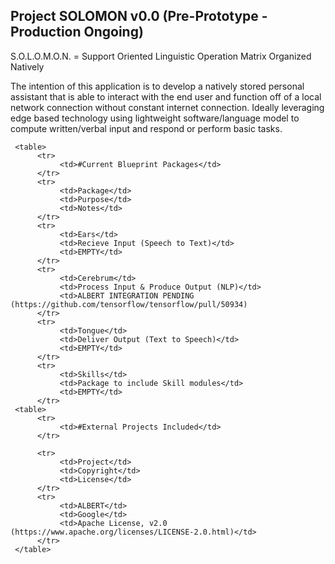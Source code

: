 ## Project SOLOMON v0.0 (Pre-Prototype - Production Ongoing)

S.O.L.O.M.O.N. = Support Oriented Linguistic Operation Matrix Organized Natively

The intention of this application is to develop a natively stored personal assistant that is able to interact with the end user and function off of a local network connection without constant internet connection. Ideally leveraging edge based technology using lightweight software/language model to compute written/verbal input and respond or perform basic tasks.

     <table>
          <tr>
               <td>#Current Blueprint Packages</td>
          </tr>
          <tr>
               <td>Package</td>
               <td>Purpose</td>
               <td>Notes</td>
          </tr>
          <tr>
               <td>Ears</td>
               <td>Recieve Input (Speech to Text)</td>
               <td>EMPTY</td>
          </tr>
          <tr>
               <td>Cerebrum</td>
               <td>Process Input & Produce Output (NLP)</td>
               <td>ALBERT INTEGRATION PENDING (https://github.com/tensorflow/tensorflow/pull/50934)
          </tr>
          <tr>
               <td>Tongue</td>
               <td>Deliver Output (Text to Speech)</td>
               <td>EMPTY</td>
          </tr>
          <tr>
               <td>Skills</td>
               <td>Package to include Skill modules</td>
               <td>EMPTY</td>
          </tr>
     <table>
          <tr>
               <td>#External Projects Included</td>
          </tr>

          <tr>
               <td>Project</td>
               <td>Copyright</td>
               <td>License</td>
          </tr>
          <tr>
               <td>ALBERT</td>
               <td>Google</td>
               <td>Apache License, v2.0 (https://www.apache.org/licenses/LICENSE-2.0.html)</td>
          </tr>
     </table>
    
